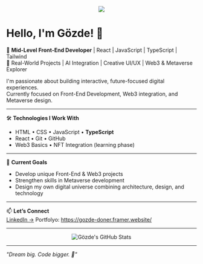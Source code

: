 <p align="center">
  <img src="https://readme-typing-svg.herokuapp.com/?lines=Welcome+to+my+GitHub!;Front-End+Developer;Metaverse+Explorer;Lifelong+Learner🚀&center=true&width=500&height=50">
</p>

# Hello, I'm Gözde! 👋

🎯 **Mid-Level Front-End Developer** | React | JavaScript | TypeScript | Tailwind  
🚀 Real-World Projects | AI Integration | Creative UI/UX | Web3 & Metaverse Explorer

I'm passionate about building interactive, future-focused digital experiences.  
Currently focused on Front-End Development, Web3 integration, and Metaverse design.

---

🛠️ **Technologies I Work With**  
- HTML • CSS • JavaScript • **TypeScript**  
- React • Git • GitHub  
- Web3 Basics • NFT Integration (learning phase)  

---

🎯 **Current Goals**  
- Develop unique Front-End & Web3 projects  
- Strengthen skills in Metaverse development  
- Design my own digital universe combining architecture, design, and technology  

---

📫 **Let’s Connect**  
[LinkedIn →](https://www.linkedin.com/in/gozdedoner/)
Portfolyo: https://gozde-doner.framer.website/



---

<p align="center">
  <img src="https://github-readme-stats.vercel.app/api?username=gozdedoner&show_icons=true&theme=radical" alt="Gözde's GitHub Stats" />
</p>

---

_"Dream big. Code bigger. 🌟"_
